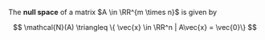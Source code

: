 The **null space** of a matrix $A \in \RR^{m \times n}$ is given by

$$
\mathcal{N}(A) \triangleq \{ \vec{x} \in \RR^n | A\vec{x} = \vec{0}\}
$$
